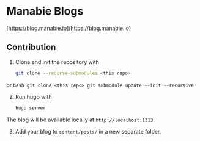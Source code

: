 # Manabie Blogs

[https://blog.manabie.io](https://blog.manabie.io)

## Contribution

1. Clone and init the repository with

    ```bash
    git clone --recurse-submodules <this repo>
    ```

or
    ```bash
    git clone <this repo>
    git submodule update --init --recursive
    ```

2. Run hugo with

    ```bash
    hugo server
    ```

The blog will be available locally at `http://localhost:1313`.

3. Add your blog to `content/posts/` in a new separate folder.
